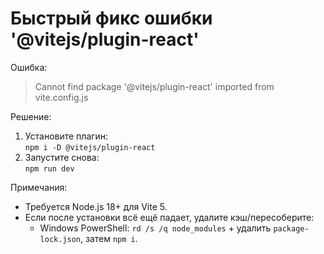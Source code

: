 # Быстрый фикс ошибки '@vitejs/plugin-react'
Ошибка:
> Cannot find package '@vitejs/plugin-react' imported from vite.config.js

Решение:
1) Установите плагин:  
   `npm i -D @vitejs/plugin-react`
2) Запустите снова:  
   `npm run dev`

Примечания:
- Требуется Node.js 18+ для Vite 5.
- Если после установки всё ещё падает, удалите кэш/пересоберите:
  - Windows PowerShell: `rd /s /q node_modules` + удалить `package-lock.json`, затем `npm i`.
